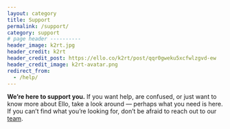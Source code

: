 ```yaml
---
layout: category
title: Support
permalink: /support/
category: support
# page header ----------
header_image: k2rt.jpg
header_credit: k2rt
header_credit_post: https://ello.co/k2rt/post/qqr0gweku5xcfwlzgvd-ew
header_credit_image: k2rt-avatar.png
redirect_from:
  - /help/
---
```


**We’re here to support you.** If you want help, are confused, or just want to know more about Ello, take a look around — perhaps what you need is here. If you can’t find what you’re looking for, don’t be afraid to reach out to our [team](/wtf/contact/).

